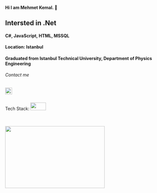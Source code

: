 #### Hi I am Mehmet Kemal. 👋
## Intersted in .Net
#### C#, JavaScript, HTML, MSSQL
#### Location: Istanbul
#### Graduated from Istanbul Technical University, Department of Physics Engineering

###### Contact me
[linkedin]: https://www.linkedin.com/in/mehmetkemalaslan/
[<img width="22" src="https://unpkg.com/simple-icons@v6/icons/linkedin.svg" align="left"/>][linkedin]

<br/>
<br/>

Tech Stack:
<img src="https://camo.githubusercontent.com/bbae65b6de4a3ba26fbeaf00e347900385400dcd092e8b4e0f795853d24a24e3/68747470733a2f2f696d672e736869656c64732e696f2f62616467652f632532332d2532333233393132302e7376673f7374796c653d666f722d7468652d6261646765266c6f676f3d632d7368617270266c6f676f436f6c6f723d7768697465" width="50" height="25">



<br/>
<br/>


<img src="https://media.giphy.com/media/iIqmM5tTjmpOB9mpbn/giphy.gif" align="left" width="320" height="200">



<!--
<img src="https://github-readme-stats.vercel.app/api/top-langs/?username=Mehmet-Kemal-Aslan&layout=compact">
-->


<!--
**Mehmet-Kemal-Aslan/Mehmet-Kemal-Aslan** is a ✨ _special_ ✨ repository because its `README.md` (this file) appears on your GitHub profile.

Here are some ideas to get you started:

- 🔭 I’m currently working on ...
- 🌱 I’m currently learning ...
- 👯 I’m looking to collaborate on ...
- 🤔 I’m looking for help with ...
- 💬 Ask me about ...
- 📫 How to reach me: ...
- 😄 Pronouns: ...
- ⚡ Fun fact: ...
-->
